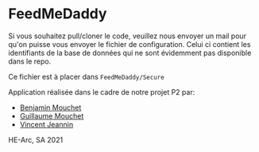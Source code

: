 # FeedMeDaddy

Si vous souhaitez pull/cloner le code, veuillez nous envoyer un mail pour qu'on puisse vous envoyer le fichier de configuration. Celui ci contient les identifiants de la base de données qui ne sont évidemment pas disponible dans le repo.

Ce fichier est à placer dans `FeedMeDaddy/Secure`

Application réalisée dans le cadre de notre projet P2 par:
- [Benjamin Mouchet](mailto:benjamin.mouchet@he-arc.ch)
- [Guillaume Mouchet](mailto:guillaume.mouchet@he-arc.ch)
- [Vincent Jeannin](mailto:vincent.jeannin@he-arc.ch)

HE-Arc, SA 2021 
